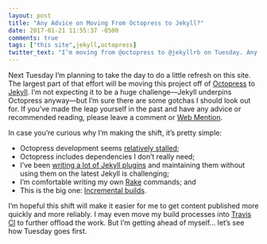 ```yaml
---
layout: post
title: "Any Advice on Moving From Octopress to Jekyll?"
date: 2017-01-21 11:55:37 -0500
comments: true
tags: ["this site",jekyll,octopress]
twitter_text: "I’m moving from @octopress to @jekyllrb on Tuesday. Any advice or recommended reading?"
---
```


Next Tuesday I’m planning to take the day to do a little refresh on this site. The largest part of that effort will be moving this project off of [Octopress](http://octopress.org/) to [Jekyll](https://jekyllrb.com/). I’m not expecting it to be a huge challenge—Jekyll underpins Octopress anyway—but I’m sure there are some gotchas I should look out for. If you’ve made the leap yourself in the past and have any advice or recommended reading, please leave a comment or [Web Mention](https://indieweb.org/Webmention).

<!-- more -->

In case you’re curious why I’m making the shift, it’s pretty simple:

* Octopress development seems [relatively stalled](https://github.com/octopress/octopress/graphs/code-frequency);
* Octopress includes dependencies I don’t really need;
* I’ve been [writing a lot of Jekyll plugins](https://github.com/aarongustafson?utf8=%E2%9C%93&amp;tab=repositories&amp;q=jekyll&amp;type=public&amp;language=ruby) and maintaining them without using them on the latest Jekyll is challenging;
* I’m comfortable writing my own [Rake](http://rake.rubyforge.org/) commands; and
* This is the big one: [Incremental builds](http://idratherbewriting.com/2015/11/04/jekyll-30-released-incremental-regeneration-rocks/).

I’m hopeful this shift will make it easier for me to get content published more quickly and more reliably. I may even move my build processes into [Travis CI](https://travis-ci.org/) to further offload the work. But I’m getting ahead of myself… let’s see how Tuesday goes first.
